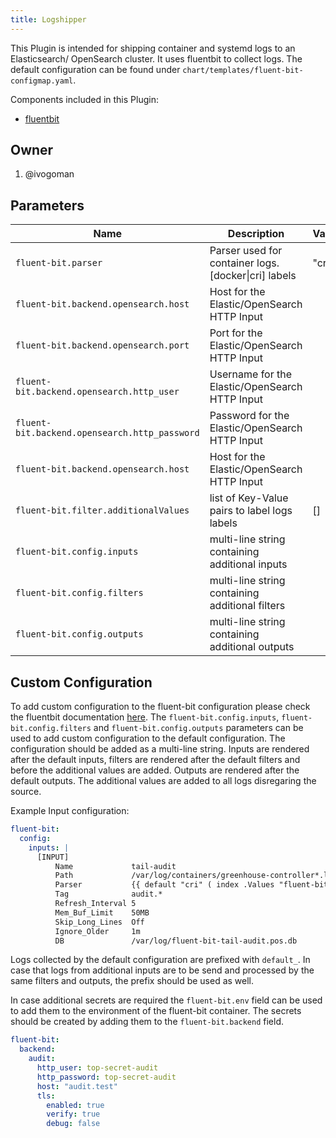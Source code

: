 ```yaml
---
title: Logshipper
---
```


This Plugin is intended for shipping container and systemd logs to an Elasticsearch/ OpenSearch cluster. It uses fluentbit to collect logs. The default configuration can be found under `chart/templates/fluent-bit-configmap.yaml`.

Components included in this Plugin:

- [fluentbit](https://fluentbit.io/)

## Owner

1. @ivogoman

## Parameters

| Name                                                         | Description                                                                                                         | Value                    |
| ------------------------------------------------------------ | ------------------------------------------------------------------------------------------------------------------- | ------------------------ |
| `fluent-bit.parser`                 | Parser used for container logs. [docker\|cri] labels                                                                      |          "cri"          |
| `fluent-bit.backend.opensearch.host`                 | Host for the Elastic/OpenSearch HTTP Input                                                                       |                    |
| `fluent-bit.backend.opensearch.port`                 | Port for the Elastic/OpenSearch HTTP Input                                                                       |                    |
| `fluent-bit.backend.opensearch.http_user`                 | Username for the Elastic/OpenSearch HTTP Input                                                                       |                    |
| `fluent-bit.backend.opensearch.http_password`                 | Password for the Elastic/OpenSearch HTTP Input                                                                       |                    |
| `fluent-bit.backend.opensearch.host`                 | Host for the Elastic/OpenSearch HTTP Input                                                                       |                    |
| `fluent-bit.filter.additionalValues`                 | list of Key-Value pairs to label logs labels                                                                      |          []          |
| `fluent-bit.config.inputs`                 | multi-line string containing additional inputs                                                                       |                    |
| `fluent-bit.config.filters`                 | multi-line string containing additional filters                                                                      |                    |
| `fluent-bit.config.outputs`                 | multi-line string containing additional outputs                                                                       |                    |

## Custom Configuration

To add custom configuration to the fluent-bit configuration please check the fluentbit documentation [here](https://docs.fluentbit.io/manual/).
The `fluent-bit.config.inputs`, `fluent-bit.config.filters` and `fluent-bit.config.outputs` parameters can be used to add custom configuration to the default configuration. The configuration should be added as a multi-line string.
Inputs are rendered after the default inputs, filters are rendered after the default filters and before the additional values are added. Outputs are rendered after the default outputs.
The additional values are added to all logs disregaring the source.

Example Input configuration:

```yaml
fluent-bit:
  config:
    inputs: |
      [INPUT]
          Name             tail-audit
          Path             /var/log/containers/greenhouse-controller*.log
          Parser           {{ default "cri" ( index .Values "fluent-bit" "parser" ) }}
          Tag              audit.*
          Refresh_Interval 5
          Mem_Buf_Limit    50MB
          Skip_Long_Lines  Off
          Ignore_Older     1m
          DB               /var/log/fluent-bit-tail-audit.pos.db
```


Logs collected by the default configuration are prefixed with `default_`. In case that logs from additional inputs are to be send and processed by the same filters and outputs, the prefix should be used as well.

In case additional secrets are required the `fluent-bit.env` field can be used to add them to the environment of the fluent-bit container. The secrets should be created by adding them to the `fluent-bit.backend` field.
```yaml
fluent-bit:
  backend:
    audit:
      http_user: top-secret-audit
      http_password: top-secret-audit
      host: "audit.test"
      tls:
        enabled: true
        verify: true
        debug: false


```
